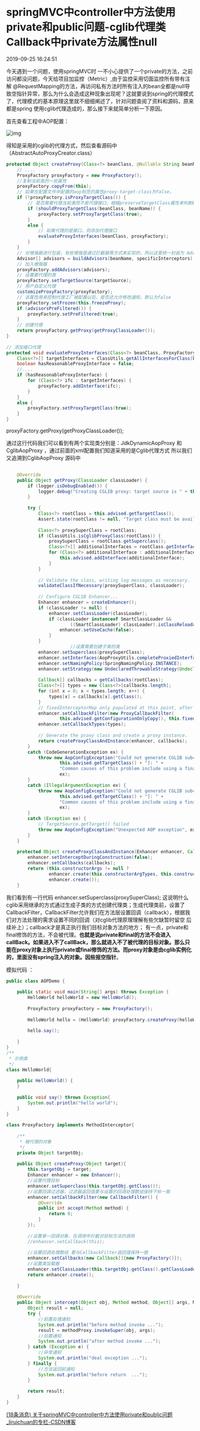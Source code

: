 # springMVC中controller中方法使用private和public问题-cglib代理类Callback中private方法属性null



2019-09-25 16:24:51

今天遇到一个问题，使用springMVC时 一不小心提供了一个private的方法，之前访问都没问题，今天给项目加监控（Metric）,由于监控采用切面监控所有带有注解 @RequestMapping的方法，再访问私有方法时所有注入的bean全都是null导致空指针异常，那么为什么会造成这种现象出现呢？这就要说到spring的代理模式了，代理模式的基本原理这里就不细细阐述了，针对问题查阅了资料和源码，原来都是spring 使用cglib代理造成的，那么接下来就简单分析一下原因。

首先查看工程中AOP配置：

![img](springMVC中controller中方法使用private和public问题-cglib代理类Callback中private方法属性null.assets/2019092515260938.png)

得知是采用的cglib的代理方式，然后查看源码中（AbstractAutoProxyCreator.class）

```java
protected Object createProxy(Class<?> beanClass, @Nullable String beanName, Object[] specificInterceptors, TargetSource targetSource) {
    // ....
	ProxyFactory proxyFactory = new ProxyFactory();
    //复制当前类的一些属性
	proxyFactory.copyFrom(this);
    // 如果在配置文件中配置的aop标签的属性proxy-target-class为false，
	if (!proxyFactory.isProxyTargetClass()) {
        // 是否需要代理当前类而不是代理接口，根据preserveTargetClass属性来判断Boolean.TRUE.equals(bd.getAttribute("preserveTargetClass")
		if (shouldProxyTargetClass(beanClass, beanName)) {
			proxyFactory.setProxyTargetClass(true);
		}
		else {
            // 如果代理的是接口，则添加代理接口
			evaluateProxyInterfaces(beanClass, proxyFactory);
		}
	}
    // 对增强器进行包装，有些增强是通过拦截器等方式来实现的，所以这里统一封装为 Advisor 进行处理
	Advisor[] advisors = buildAdvisors(beanName, specificInterceptors);
    // 加入增强器
	proxyFactory.addAdvisors(advisors);
    // 设置要代理的类
	proxyFactory.setTargetSource(targetSource);
    // 用户自定义代理
	customizeProxyFactory(proxyFactory);
    // 该属性用来控制代理工厂被配置以后，是否还允许修改通知，默认为false
	proxyFactory.setFrozen(this.freezeProxy);
	if (advisorsPreFiltered()) {
		proxyFactory.setPreFiltered(true);
	}
    // 创建代理
	return proxyFactory.getProxy(getProxyClassLoader());
}
 
// 添加接口代理
protected void evaluateProxyInterfaces(Class<?> beanClass, ProxyFactory proxyFactory) {
	Class<?>[] targetInterfaces = ClassUtils.getAllInterfacesForClass(beanClass, getProxyClassLoader());
	boolean hasReasonableProxyInterface = false;
	//....
	if (hasReasonableProxyInterface) {
		for (Class<?> ifc : targetInterfaces) {
			proxyFactory.addInterface(ifc);
		}
	}
	else {
		proxyFactory.setProxyTargetClass(true);
	}
}
```

proxyFactory.getProxy(getProxyClassLoader());

通过这行代码我们可以看到有两个实现类分别是：JdkDynamicAopProxy 和 CglibAopProxy ，通过前面的xml配置我们知道采用的是Cglib代理方式 所以我们又追溯到CglibAopProxy 源码中

```java
 
	@Override
	public Object getProxy(ClassLoader classLoader) {
		if (logger.isDebugEnabled()) {
			logger.debug("Creating CGLIB proxy: target source is " + this.advised.getTargetSource());
		}
 
		try {
			Class<?> rootClass = this.advised.getTargetClass();
			Assert.state(rootClass != null, "Target class must be available for creating a CGLIB proxy");
 
			Class<?> proxySuperClass = rootClass;
			if (ClassUtils.isCglibProxyClass(rootClass)) {
				proxySuperClass = rootClass.getSuperclass();
				Class<?>[] additionalInterfaces = rootClass.getInterfaces();
				for (Class<?> additionalInterface : additionalInterfaces) {
					this.advised.addInterface(additionalInterface);
				}
			}
 
			// Validate the class, writing log messages as necessary.
			validateClassIfNecessary(proxySuperClass, classLoader);
 
			// Configure CGLIB Enhancer...
			Enhancer enhancer = createEnhancer();
			if (classLoader != null) {
				enhancer.setClassLoader(classLoader);
				if (classLoader instanceof SmartClassLoader &&
						((SmartClassLoader) classLoader).isClassReloadable(proxySuperClass)) {
					enhancer.setUseCache(false);
				}
			}
                        //设置需要创建子类的类
			enhancer.setSuperclass(proxySuperClass);
			enhancer.setInterfaces(AopProxyUtils.completeProxiedInterfaces(this.advised));
			enhancer.setNamingPolicy(SpringNamingPolicy.INSTANCE);
			enhancer.setStrategy(new UndeclaredThrowableStrategy(UndeclaredThrowableException.class));
 
			Callback[] callbacks = getCallbacks(rootClass);
			Class<?>[] types = new Class<?>[callbacks.length];
			for (int x = 0; x < types.length; x++) {
				types[x] = callbacks[x].getClass();
			}
			// fixedInterceptorMap only populated at this point, after getCallbacks call above
			enhancer.setCallbackFilter(new ProxyCallbackFilter(
					this.advised.getConfigurationOnlyCopy(), this.fixedInterceptorMap, this.fixedInterceptorOffset));
			enhancer.setCallbackTypes(types);
 
			// Generate the proxy class and create a proxy instance.
			return createProxyClassAndInstance(enhancer, callbacks);
		}
		catch (CodeGenerationException ex) {
			throw new AopConfigException("Could not generate CGLIB subclass of class [" +
					this.advised.getTargetClass() + "]: " +
					"Common causes of this problem include using a final class or a non-visible class",
					ex);
		}
		catch (IllegalArgumentException ex) {
			throw new AopConfigException("Could not generate CGLIB subclass of class [" +
					this.advised.getTargetClass() + "]: " +
					"Common causes of this problem include using a final class or a non-visible class",
					ex);
		}
		catch (Exception ex) {
			// TargetSource.getTarget() failed
			throw new AopConfigException("Unexpected AOP exception", ex);
		}
	}
 
	protected Object createProxyClassAndInstance(Enhancer enhancer, Callback[] callbacks) {
		enhancer.setInterceptDuringConstruction(false);
		enhancer.setCallbacks(callbacks);
		return (this.constructorArgs != null ?
				enhancer.create(this.constructorArgTypes, this.constructorArgs) :
				enhancer.create());
	}
```

我们看到有一行代码 enhancer.setSuperclass(proxySuperClass); 这说明什么 cglib采用继承的方式通过生成子类的方式创建代理类；生成代理类前，设置了CallbackFilter，CallbackFilter允许我们在方法层设置回调（callback），根据我们对方法处理的需求设置不同的回调（对cglib代理原理理解有些欠缺暂时留空 后续补上）；callback才是真正执行我们目标对象方法的地方；
有一点，private和final修饰的方法，不会被代理。**也就是说private和final的方法不会进入callBack。如果进入不了callBack，那么就进入不了被代理的目标对象。那么只能在proxy对象上执行private或final修饰的方法。而proxy对象是由cglib实例化的，里面没有spring注入的对象。因些报空指针**。

模拟代码 ：

```java
public class AOPDemo {
 
    public static void main(String[] args) throws Exception {
        HelloWorld helloWorld = new HelloWorld();
 
        ProxyFactory proxyFactory = new ProxyFactory();
 
        HelloWorld hello = (HelloWorld) proxyFactory.createProxy(helloWorld);
 
        hello.say();
 
    }
}
/**
 * 示例类
 */
class HelloWorld{
 
    public HelloWorld() {
    }
 
    public void say() throws Exception{
        System.out.println("hello world");
    }
}
 
class ProxyFactory implements MethodInterceptor{
 
    /**
     * 被代理的对象
     */
    private Object targetObj;
 
    public Object createProxy(Object target){
        this.targetObj = target;
        Enhancer enhancer = new Enhancer();
        //设置代理目标
        enhancer.setSuperclass(this.targetObj.getClass());
        //设置回调过滤器，过滤器返回值要与设置的回调处理数组保持下标一致
        enhancer.setCallbackFilter(new CallbackFilter() {
            @Override
            public int accept(Method method) {
                return 0;
            }
        });
 
        //设置单一回调对象，在调用中拦截对目标方法的调用
        //enhancer.setCallback(this);
 
        //设置回调处理数组 要与CallbackFilter返回值保持一致
        enhancer.setCallbacks(new Callback[]{new ProxyFactory()});
        //设置类加载器
        enhancer.setClassLoader(this.targetObj.getClass().getClassLoader());
        return enhancer.create();
 
    }
 
    @Override
    public Object intercept(Object obj, Method method, Object[] args, MethodProxy methodProxy) throws Throwable {
        Object result = null;
        try {
            //前置处理通知
            System.out.println("before method invoke ...");
            result = methodProxy.invokeSuper(obj, args);
            //后置通知
            System.out.println("after method invoke ...");
        } catch (Exception e) {
            //异常通知
            System.out.println("deal exception ...");
        } finally {
            //方法返回前通知
            System.out.println("before return  ...");
        }
 
        return result;
    }
}
```

 

[(18条消息) 关于springMVC中controller中方法使用private和public问题_liruichuan的专栏-CSDN博客](https://blog.csdn.net/liruichuan/article/details/101367819)